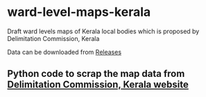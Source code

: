 # ward-level-maps-kerala
Draft ward levels maps of Kerala local bodies which is proposed by Delimitation Commission, Kerala

Data can be downloaded from [Releases](https://github.com/opendatakerala/ward-level-maps-kerala/releases/tag/0.01a)

## Python code to scrap the map data from [Delimitation Commission, Kerala website](https://wardmap.ksmart.live/)

